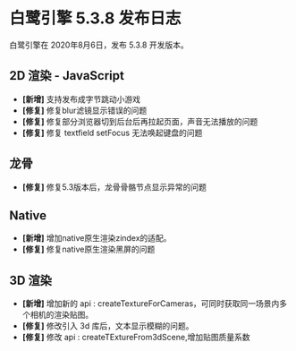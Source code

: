 # 白鹭引擎 5.3.8 发布日志
白鹭引擎在 2020年8月6日，发布 5.3.8 开发版本。

## 2D 渲染 - JavaScript 
- **[新增]** 支持发布成字节跳动小游戏
- **[修复]** 修复blur滤镜显示错误的问题
- **[修复]** 修复部分浏览器切到后台后再拉起页面，声音无法播放的问题
- **[修复]** 修复 textfield setFocus 无法唤起键盘的问题

## 龙骨
- **[修复]** 修复5.3版本后，龙骨骨骼节点显示异常的问题

## Native
- **[新增]** 增加native原生渲染zindex的适配。
- **[修复]** 修复native原生渲染黑屏的问题

## 3D 渲染 
- **[新增]** 增加新的 api : createTextureForCameras，可同时获取同一场景内多个相机的渲染贴图。
- **[修复]** 修改引入 3d 库后，文本显示模糊的问题。
- **[修复]** 修改 api : createTExtureFrom3dScene,增加贴图质量系数
